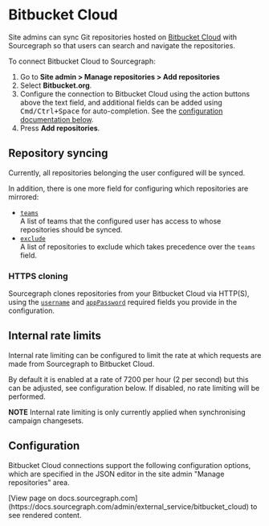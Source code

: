 # Bitbucket Cloud

Site admins can sync Git repositories hosted on [Bitbucket Cloud](https://bitbucket.org) with Sourcegraph so that users can search and navigate the repositories.

To connect Bitbucket Cloud to Sourcegraph:

1. Go to **Site admin > Manage repositories > Add repositories**
1. Select **Bitbucket.org**.
1. Configure the connection to Bitbucket Cloud using the action buttons above the text field, and additional fields can be added using <kbd>Cmd/Ctrl+Space</kbd> for auto-completion. See the [configuration documentation below](#configuration).
1. Press **Add repositories**.

## Repository syncing

Currently, all repositories belonging the user configured will be synced.

In addition, there is one more field for configuring which repositories are mirrored:

- [`teams`](bitbucket_cloud.md#configuration)<br>A list of teams that the configured user has access to whose repositories should be synced.
- [`exclude`](bitbucket_cloud.md#configuration)<br>A list of repositories to exclude which takes precedence over the `teams` field.

### HTTPS cloning

Sourcegraph clones repositories from your Bitbucket Cloud via HTTP(S), using the [`username`](bitbucket_cloud.md#configuration) and [`appPassword`](bitbucket_cloud.md#configuration) required fields you provide in the configuration.

## Internal rate limits

Internal rate limiting can be configured to limit the rate at which requests are made from Sourcegraph to Bitbucket Cloud. 

By default it is enabled at a rate of 7200 per hour (2 per second) but this can be adjusted, see configuration below. If disabled, no rate limiting will be performed.

**NOTE** Internal rate limiting is only currently applied when synchronising campaign changesets.

## Configuration

Bitbucket Cloud connections support the following configuration options, which are specified in the JSON editor in the site admin "Manage repositories" area.

<div markdown-func=jsonschemadoc jsonschemadoc:path="admin/external_service/bitbucket_cloud.schema.json">[View page on docs.sourcegraph.com](https://docs.sourcegraph.com/admin/external_service/bitbucket_cloud) to see rendered content.</div>
